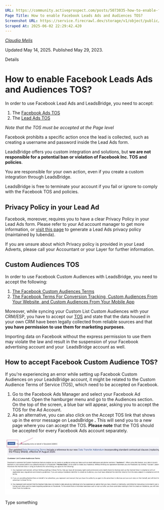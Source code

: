 ```yaml
---
URL: https://community.activeprospect.com/posts/5073035-how-to-enable-facebook-leads-ads-and-audiences-tos
Page Title: How to enable Facebook Leads Ads and Audiences TOS?
Screenshot URL: https://service.firecrawl.dev/storage/v1/object/public/media/screenshot-2cc7bf03-1103-4518-93a0-dff7957f8424.png
Scraped At: 2025-06-02 22:29:42.420
---
```



[_Claudia Melis_](https://community.activeprospect.com/memberships/8017840-claudia-melis)

Updated May 14, 2025. Published May 29, 2023.

Details

# How to enable Facebook Leads Ads and Audiences TOS?

In order to use Facebook Lead Ads and LeadsBridge, you need to accept:

1. The [Facebook Ads TOS](https://www.facebook.com/legal/self_service_ads_terms)
2. The [Lead Ads TOS](https://www.facebook.com/ads/leadgen/tos)

_Note that the TOS must be accepted at the Page level_

Facebook prohibits a specific action once the lead is collected, such as creating a username and password inside the Lead Ads form.

LeadsBridge offers you custom integration and solutions, but **we are not responsible for a potential ban or violation of Facebook Inc. TOS and policies**.

You are responsible for your own action, even if you create a custom integration through LeadsBridge.

LeadsBridge is free to terminate your account if you fail or ignore to comply with the Facebook TOS and policies.

## **Privacy Policy in your Lead Ad**

Facebook, moreover, requires you to have a clear Privacy Policy in your Lead Ads form. Please refer to your Ad account manager to get more information, or [visit this page](http://www.iubenda.com/blog/2015/11/20/privacy-policy-for-facebook-lead-adverts/) to generate a Lead Ads privacy policy (maintained by Iubenda).

If you are unsure about which Privacy policy is provided in your Lead Adverts, please call your Accountant or your Layer for further information.

## **Custom Audiences TOS**

In order to use Facebook Custom Audiences with LeadsBridge, you need to accept the following:

1. [The Facebook Custom Audiences Terms](https://www.facebook.com/legal/terms/customaudience)
2. [The Facebook Terms For Conversion Tracking, Custom Audiences From Your Website, and Custom Audiences From Your Mobile App](https://www.facebook.com/legal/technology_terms)

Moreover, while syncing your Custom List Custom Audiences with your CRM/ESP, you have to accept our [TOS](https://leadsbridge.com/tos/) and state that the data housed in your own CRM have been legally collected from reliable sources and that **you have permission to use them for marketing purposes**.

Importing data on Facebook without the express permission to use them may violate the law and result in the suspension of your Facebook advertising account and your  LeadsBridge account as well.

## How to accept Facebook Custom Audience TOS?

If you're experiencing an error while setting up Facebook Custom Audiences on your LeadsBridge account, it might be related to the Custom Audience Terms of Service (TOS), which need to be accepted on Facebook.

1. Go to the Facebook Ads Manager and select your Facebook Ad Account. Open the hamburger menu and go to the Audiences section. On the top of the screen, a blue bar will appear, asking you to accept the TOS for the Ad Account.
2. As an alternative, you can also click on the Accept TOS link that shows up in the error message on LeadsBridge **.** This will send you to a new page where you can accept the TOS.
**Please note** that the TOS should be accepted for every Facebook Ads account separately.

![](images/image-1.png)

Type something
